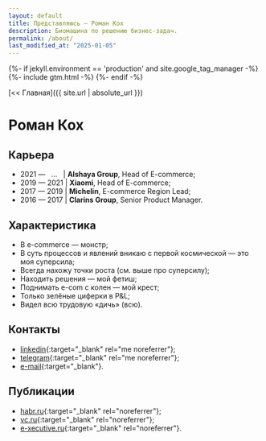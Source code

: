 ```yaml
---
layout: default
title: Представляюсь — Роман Кох
description: Биомашина по решению бизнес-задач.
permalink: /about/
last_modified_at: "2025-01-05"
---
```

<head>
  <title>{{ page.title }}</title>
  <meta name="description" content="{{ page.description }}">
  <link rel="canonical" href="{{ page.url | absolute_url}}">
  <link rel="icon" href="{{ '/assets/img/icon.svg' | relative_url }}?v={{ site.time | date:'%s' }}" type="image/svg+xml">
  <link rel="icon" href="{{ '/assets/img/icon.png' | relative_url }}?v={{ site.time | date:'%s' }}" type="image/png" sizes="329x329">
  <script type="application/ld+json">
  [{
    "@context": "https://schema.org",
    "@type": "BreadcrumbList",
    "itemListElement": [{
      "@type": "ListItem",
      "position": 1,
      "name": "Главная",
      "item": {{ site.url | absolute_url | jsonify }}
    },
    {
      "@type": "ListItem",
      "position": 2,
      "name": {{ page.title | jsonify }},
      "item": {{ page.url | absolute_url | jsonify }}
    }]
  },
  {
    "@context": "https://schema.org",
    "@type": "ProfilePage",
    "datePublished": "2024-05-19T03:00:00+03:00",
    "dateModified": {{ page.last_modified_at | date_to_xmlschema | jsonify }},
    "mainEntity": {
      "@type": "Person",
      "name": {{ site.author.name | jsonify }},
      "description": {{ site.author.description | jsonify }},
      "image": {{ site.author.avatar | absolute_url | jsonify }},
      "url": {{ page.url | absolute_url | jsonify }},
      "sameAs": [
        {% for entry in site.social_links -%}
          {{ entry.user_url | jsonify }}
        {%- unless forloop.last %},{%- endunless %}
        {% endfor -%}
      ]
    }
  }]
  </script>
  {%- if jekyll.environment == 'production' and site.google_tag_manager -%}
      {%- include gtm.html -%}
  {%- endif -%}
</head>

[<< Главная]({{ site.url | absolute_url }})

# Роман Кох

## Карьера

* 2021&nbsp;&mdash; &nbsp;&nbsp;...&nbsp;&nbsp;&nbsp;&#124; **Alshaya Group**, Head of&nbsp;E-commerce;
* 2019&nbsp;&mdash; 2021&nbsp;&#124; **Xiaomi**, Head of&nbsp;E-commerce;
* 2017&nbsp;&mdash; 2019&nbsp;&#124; **Michelin**, E-commerce Region Lead;
* 2016&nbsp;&mdash; 2017&nbsp;&#124; **Clarins Group**, Senior Product Manager.

## Характеристика

* В&nbsp;e-commerce&nbsp;&mdash; монстр;
* В&nbsp;суть процессов и&nbsp;явлений вникаю с&nbsp;первой космической&nbsp;&mdash; это моя суперсила;
* Всегда нахожу точки роста (см. выше про суперсилу);
* Находить решения&nbsp;&mdash; мой фетиш;
* Поднимать e-com с&nbsp;колен&nbsp;&mdash; мой крест;
* Только зелёные циферки в&nbsp;P&amp;L;
* Видел всю трудовую &laquo;дичь&raquo; (всю).

## Контакты

* [linkedin](https://www.linkedin.com/in/fatnotbad/){:target="_blank" rel="me noreferrer"};
* [telegram](https://t.me/FatNotBad){:target="_blank" rel="me noreferrer"};
* [e-mail](mailto:mail@romakoch.com){:target="_blank"}.

## Публикации

* [habr.ru](https://habr.com/ru/users/FatNotBad/publications/articles/){:target="_blank" rel="noreferrer"};
* [vc.ru](https://vc.ru/u/245143-roman-ko){:target="_blank" rel="noreferrer"};
* [e-xecutive.ru](https://www.e-xecutive.ru/users/1898956-roman-koh/articles){:target="_blank" rel="noreferrer"}.
